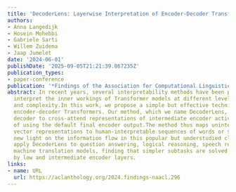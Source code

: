 ```yaml
---
title: 'DecoderLens: Layerwise Interpretation of Encoder-Decoder Transformers'
authors:
- Anna Langedijk
- Hosein Mohebbi
- Gabriele Sarti
- Willem Zuidema
- Jaap Jumelet
date: '2024-06-01'
publishDate: '2025-09-05T21:21:39.867235Z'
publication_types:
- paper-conference
publication: '*Findings of the Association for Computational Linguistics: NAACL 2024*'
abstract: In recent years, several interpretability methods have been proposed to
  interpret the inner workings of Transformer models at different levels of precision
  and complexity.In this work, we propose a simple but effective technique to analyze
  encoder-decoder Transformers. Our method, which we name DecoderLens, allows the
  decoder to cross-attend representations of intermediate encoder activations instead
  of using the default final encoder output.The method thus maps uninterpretable intermediate
  vector representations to human-interpretable sequences of words or symbols, shedding
  new light on the information flow in this popular but understudied class of models.We
  apply DecoderLens to question answering, logical reasoning, speech recognition and
  machine translation models, finding that simpler subtasks are solved with high precision
  by low and intermediate encoder layers.
links:
- name: URL
  url: https://aclanthology.org/2024.findings-naacl.296
---
```

